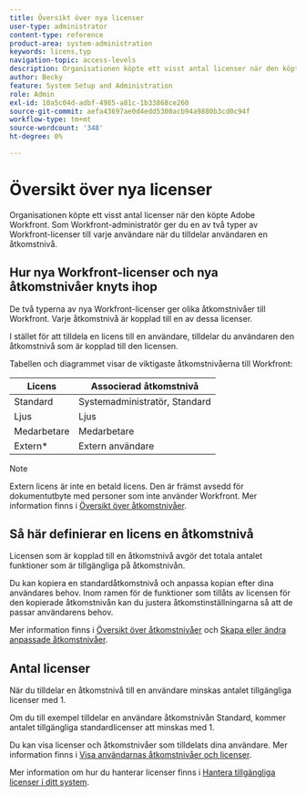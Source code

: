 ```yaml
---
title: Översikt över nya licenser
user-type: administrator
content-type: reference
product-area: system-administration
keywords: licens,typ
navigation-topic: access-levels
description: Organisationen köpte ett visst antal licenser när den köpte Adobe Workfront. Som Workfront-administratör ger du en av tre typer av nya Workfront-licenser till varje användare när du tilldelar användaren en åtkomstnivå.
author: Becky
feature: System Setup and Administration
role: Admin
exl-id: 10a5c04d-adbf-4985-a81c-1b33868ce260
source-git-commit: aefa43697ae0d4edd5300acb94a9880b3cd0c94f
workflow-type: tm+mt
source-wordcount: '348'
ht-degree: 0%

---
```


# Översikt över nya licenser

<!-- Audited: 12/2023 -->

Organisationen köpte ett visst antal licenser när den köpte Adobe Workfront. Som Workfront-administratör ger du en av två typer av Workfront-licenser till varje användare när du tilldelar användaren en åtkomstnivå.

## Hur nya Workfront-licenser och nya åtkomstnivåer knyts ihop

De två typerna av nya Workfront-licenser ger olika åtkomstnivåer till Workfront. Varje åtkomstnivå är kopplad till en av dessa licenser.

I stället för att tilldela en licens till en användare, tilldelar du användaren den åtkomstnivå som är kopplad till den licensen.

Tabellen och diagrammet visar de viktigaste åtkomstnivåerna till Workfront:

| Licens | Associerad åtkomstnivå |
|--- |--- |
| Standard | Systemadministratör, Standard |
| Ljus | Ljus |
| Medarbetare | Medarbetare |
| Extern* | Extern användare |

>[!NOTE]
>
>Extern licens är inte en betald licens. Den är främst avsedd för dokumentutbyte med personer som inte använder Workfront. Mer information finns i [Översikt över åtkomstnivåer](/help/quicksilver/administration-and-setup/add-users/how-access-levels-work/access-level-overview.md).

## Så här definierar en licens en åtkomstnivå

Licensen som är kopplad till en åtkomstnivå avgör det totala antalet funktioner som är tillgängliga på åtkomstnivån.

Du kan kopiera en standardåtkomstnivå och anpassa kopian efter dina användares behov. Inom ramen för de funktioner som tillåts av licensen för den kopierade åtkomstnivån kan du justera åtkomstinställningarna så att de passar användarens behov.

Mer information finns i [Översikt över åtkomstnivåer](/help/quicksilver/administration-and-setup/add-users/how-access-levels-work/access-level-overview.md) och [Skapa eller ändra anpassade åtkomstnivåer](/help/quicksilver/administration-and-setup/add-users/configure-and-grant-access/create-modify-access-levels.md).

## Antal licenser

När du tilldelar en åtkomstnivå till en användare minskas antalet tillgängliga licenser med 1.

Om du till exempel tilldelar en användare åtkomstnivån Standard, kommer antalet tillgängliga standardlicenser att minskas med 1.

Du kan visa licenser och åtkomstnivåer som tilldelats dina användare. Mer information finns i [Visa användarnas åtkomstnivåer och licenser](../../../administration-and-setup/add-users/access-levels-and-object-permissions/list-access-levels-and-licenses-for-your-users.md).

Mer information om hur du hanterar licenser finns i [Hantera tillgängliga licenser i ditt system](../../../administration-and-setup/get-started-wf-administration/manage-available-licenses-in-your-system.md).
